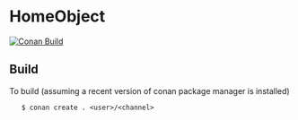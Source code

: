 # HomeObject
[![Conan Build](https://github.com/szmyd/homeobject/actions/workflows/merge_conan_build.yml/badge.svg?branch=main)](https://github.com/szmyd/homeobject/actions/workflows/merge_conan_build.yml)

## Build
To build (assuming a recent version of conan package manager is installed)
```
   $ conan create . <user>/<channel>
```
